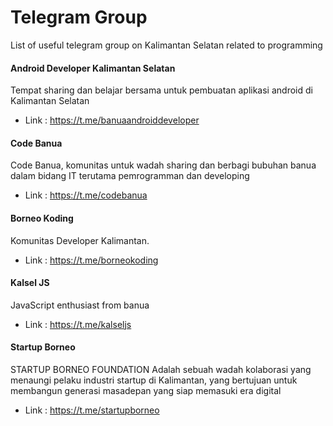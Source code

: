 # Telegram Group
List of useful telegram group on Kalimantan Selatan related to programming 

#### Android Developer Kalimantan Selatan
Tempat sharing dan belajar bersama untuk pembuatan aplikasi android di Kalimantan Selatan
* Link : https://t.me/banuaandroiddeveloper


#### Code Banua
Code Banua, komunitas untuk wadah sharing dan berbagi bubuhan banua dalam bidang IT terutama pemrogramman dan developing
* Link : https://t.me/codebanua


####  Borneo Koding
Komunitas Developer Kalimantan.
* Link : https://t.me/borneokoding


#### Kalsel JS
JavaScript enthusiast from banua
* Link : https://t.me/kalseljs


#### Startup Borneo 
STARTUP BORNEO FOUNDATION Adalah sebuah wadah kolaborasi yang menaungi pelaku industri startup di Kalimantan, yang bertujuan untuk membangun generasi masadepan yang siap memasuki era digital
* Link : https://t.me/startupborneo
